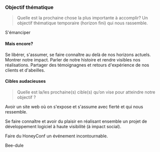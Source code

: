 ### Objectif thématique

>Quelle est la prochaine chose la plus importante à accomplir? Un objectif thématique temporaire (horizon fini) qui nous rassemble.

S'émanciper

#### Mais encore?

Se libérer, s'assumer, se faire connaître au delà de nos horizons actuels. Montrer notre impact. Parler de notre histoire et rendre visibles nos réalisations.
Partager des témoignagnes et retours d'expérience de nos clients et d'abeilles.

#### Cibles audacieuses

>Quelle est la/les prochaine(s) cible(s) qu’on vise pour atteindre notre objectif ?

Avoir un site web où on s'expose et s'assume avec fierté et qui nous ressemble.

Se faire connaître et avoir du plaisir en réalisant ensemble un projet de développement logiciel à haute visibilité (à impact social).

Faire du HoneyConf un événement incontournable.

Bee-dule

